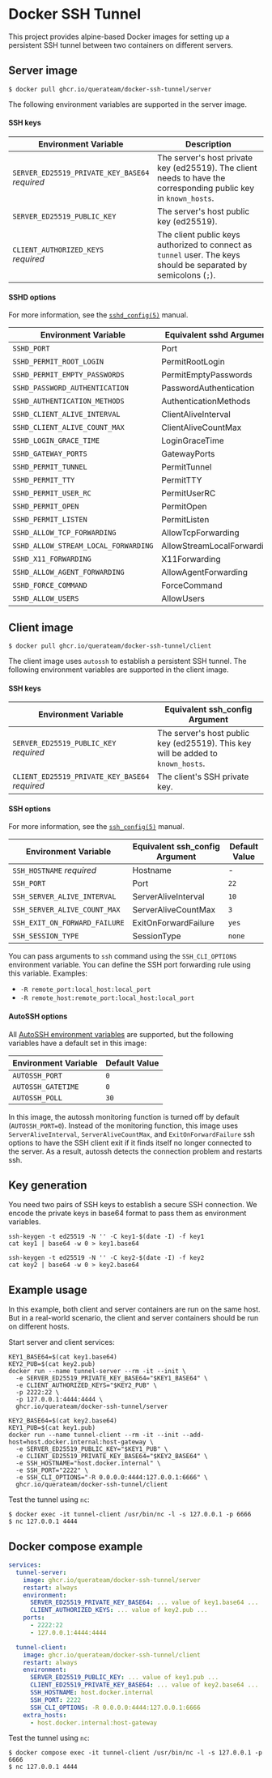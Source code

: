 # Docker SSH Tunnel

This project provides alpine-based Docker images
for setting up a persistent SSH tunnel
between two containers on different servers.

## Server image

```shell
$ docker pull ghcr.io/querateam/docker-ssh-tunnel/server
```

The following environment variables are supported in the server image.

#### SSH keys

| Environment Variable                                | Description                                                                                                      |
| --------------------------------------------------- | ---------------------------------------------------------------------------------------------------------------- |
| `SERVER_ED25519_PRIVATE_KEY_BASE64` <br> _required_ | The server's host private key (ed25519). The client needs to have the corresponding public key in `known_hosts`. |
| `SERVER_ED25519_PUBLIC_KEY`                         | The server's host public key (ed25519).                                                                          |
| `CLIENT_AUTHORIZED_KEYS` <br> _required_            | The client public keys authorized to connect as `tunnel` user. The keys should be separated by semicolons (`;`). |

#### SSHD options

For more information, see the [`sshd_config(5)`](https://linux.die.net/man/5/sshd_config) manual.

| Environment Variable                 | Equivalent sshd Argument   | Default Value     |
| ------------------------------------ | -------------------------- | ----------------- |
| `SSHD_PORT`                          | Port                       | `22`              |
| `SSHD_PERMIT_ROOT_LOGIN`             | PermitRootLogin            | `no`              |
| `SSHD_PERMIT_EMPTY_PASSWORDS`        | PermitEmptyPasswords       | `no`              |
| `SSHD_PASSWORD_AUTHENTICATION`       | PasswordAuthentication     | `no`              |
| `SSHD_AUTHENTICATION_METHODS`        | AuthenticationMethods      | `publickey`       |
| `SSHD_CLIENT_ALIVE_INTERVAL`         | ClientAliveInterval        | `10`              |
| `SSHD_CLIENT_ALIVE_COUNT_MAX`        | ClientAliveCountMax        | `30`              |
| `SSHD_LOGIN_GRACE_TIME`              | LoginGraceTime             | `30`              |
| `SSHD_GATEWAY_PORTS`                 | GatewayPorts               | `clientspecified` |
| `SSHD_PERMIT_TUNNEL`                 | PermitTunnel               | `no`              |
| `SSHD_PERMIT_TTY`                    | PermitTTY                  | `no`              |
| `SSHD_PERMIT_USER_RC`                | PermitUserRC               | `no`              |
| `SSHD_PERMIT_OPEN`                   | PermitOpen                 | -                 |
| `SSHD_PERMIT_LISTEN`                 | PermitListen               | -                 |
| `SSHD_ALLOW_TCP_FORWARDING`          | AllowTcpForwarding         | `remote`          |
| `SSHD_ALLOW_STREAM_LOCAL_FORWARDING` | AllowStreamLocalForwarding | `no`              |
| `SSHD_X11_FORWARDING`                | X11Forwarding              | `no`              |
| `SSHD_ALLOW_AGENT_FORWARDING`        | AllowAgentForwarding       | `no`              |
| `SSHD_FORCE_COMMAND`                 | ForceCommand               | `/sbin/nologin`   |
| `SSHD_ALLOW_USERS`                   | AllowUsers                 | `tunnel`          |

## Client image

```shell
$ docker pull ghcr.io/querateam/docker-ssh-tunnel/client
```

The client image uses `autossh` to establish a persistent SSH tunnel.
The following environment variables are supported in the client image.

#### SSH keys

| Environment Variable                                | Equivalent ssh_config Argument                                                   |
| --------------------------------------------------- | -------------------------------------------------------------------------------- |
| `SERVER_ED25519_PUBLIC_KEY` <br> _required_         | The server's host public key (ed25519). This key will be added to `known_hosts`. |
| `CLIENT_ED25519_PRIVATE_KEY_BASE64` <br> _required_ | The client's SSH private key.                                                    |

#### SSH options

For more information, see the [`ssh_config(5)`](https://linux.die.net/man/5/ssh_config) manual.

| Environment Variable          | Equivalent ssh_config Argument | Default Value |
| ----------------------------- | ------------------------------ | ------------- |
| `SSH_HOSTNAME` _required_     | Hostname                       | -             |
| `SSH_PORT`                    | Port                           | `22`          |
| `SSH_SERVER_ALIVE_INTERVAL`   | ServerAliveInterval            | `10`          |
| `SSH_SERVER_ALIVE_COUNT_MAX`  | ServerAliveCountMax            | `3`           |
| `SSH_EXIT_ON_FORWARD_FAILURE` | ExitOnForwardFailure           | `yes`         |
| `SSH_SESSION_TYPE`            | SessionType                    | `none`        |

You can pass arguments to `ssh` command using the `SSH_CLI_OPTIONS` environment variable.
You can define the SSH port forwarding rule using this variable. Examples:

- `-R remote_port:local_host:local_port`
- `-R remote_host:remote_port:local_host:local_port`

#### AutoSSH options

All [AutoSSH environment variables](https://github.com/Autossh/autossh)
are supported, but the following variables have a default set in this image:

| Environment Variable | Default Value |
| -------------------- | ------------- |
| `AUTOSSH_PORT`       | `0`           |
| `AUTOSSH_GATETIME`   | `0`           |
| `AUTOSSH_POLL`       | `30`          |

In this image, the autossh monitoring function is turned off by default (`AUTOSSH_PORT=0`).
Instead of the monitoring function, this image uses `ServerAliveInterval`, `ServerAliveCountMax`, and `ExitOnForwardFailure` ssh options to have the SSH client exit if it finds itself no longer connected to the server.
As a result, autossh detects the connection problem and restarts ssh.

## Key generation

You need two pairs of SSH keys to establish a secure SSH connection.
We encode the private keys in base64 format to pass them as environment variables.

```shell
ssh-keygen -t ed25519 -N '' -C key1-$(date -I) -f key1
cat key1 | base64 -w 0 > key1.base64

ssh-keygen -t ed25519 -N '' -C key2-$(date -I) -f key2
cat key2 | base64 -w 0 > key2.base64
```

## Example usage

In this example, both client and server containers are run on the same host.
But in a real-world scenario,
the client and server containers should be run on different hosts.

Start server and client services:

```shell
KEY1_BASE64=$(cat key1.base64)
KEY2_PUB=$(cat key2.pub)
docker run --name tunnel-server --rm -it --init \
  -e SERVER_ED25519_PRIVATE_KEY_BASE64="$KEY1_BASE64" \
  -e CLIENT_AUTHORIZED_KEYS="$KEY2_PUB" \
  -p 2222:22 \
  -p 127.0.0.1:4444:4444 \
  ghcr.io/querateam/docker-ssh-tunnel/server
```

```shell
KEY2_BASE64=$(cat key2.base64)
KEY1_PUB=$(cat key1.pub)
docker run --name tunnel-client --rm -it --init --add-host=host.docker.internal:host-gateway \
  -e SERVER_ED25519_PUBLIC_KEY="$KEY1_PUB" \
  -e CLIENT_ED25519_PRIVATE_KEY_BASE64="$KEY2_BASE64" \
  -e SSH_HOSTNAME="host.docker.internal" \
  -e SSH_PORT="2222" \
  -e SSH_CLI_OPTIONS="-R 0.0.0.0:4444:127.0.0.1:6666" \
  ghcr.io/querateam/docker-ssh-tunnel/client
```

Test the tunnel using `nc`:

```shell
$ docker exec -it tunnel-client /usr/bin/nc -l -s 127.0.0.1 -p 6666
$ nc 127.0.0.1 4444
```

## Docker compose example

```yaml
services:
  tunnel-server:
    image: ghcr.io/querateam/docker-ssh-tunnel/server
    restart: always
    environment:
      SERVER_ED25519_PRIVATE_KEY_BASE64: ... value of key1.base64 ...
      CLIENT_AUTHORIZED_KEYS: ... value of key2.pub ...
    ports:
      - 2222:22
      - 127.0.0.1:4444:4444

  tunnel-client:
    image: ghcr.io/querateam/docker-ssh-tunnel/client
    restart: always
    environment:
      SERVER_ED25519_PUBLIC_KEY: ... value of key1.pub ...
      CLIENT_ED25519_PRIVATE_KEY_BASE64: ... value of key2.base64 ...
      SSH_HOSTNAME: host.docker.internal
      SSH_PORT: 2222
      SSH_CLI_OPTIONS: -R 0.0.0.0:4444:127.0.0.1:6666
    extra_hosts:
      - host.docker.internal:host-gateway
```

Test the tunnel using `nc`:

```shell
$ docker compose exec -it tunnel-client /usr/bin/nc -l -s 127.0.0.1 -p 6666
$ nc 127.0.0.1 4444
```
